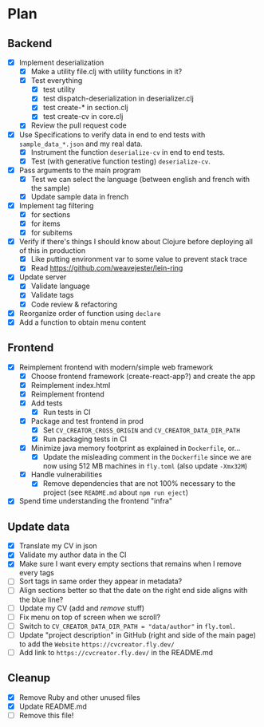 # Plan

## Backend

- [x] Implement deserialization
    - [x] Make a utility file.clj with utility functions in it?
    - [x] Test everything
        - [x] test utility
        - [x] test dispatch-deserialization in deserializer.clj
        - [x] test create-* in section.clj
        - [x] test create-cv in core.clj
    - [x] Review the pull request code
- [x] Use Specifications to verify data in end to end tests with `sample_data_*.json` and my real data.
    - [x] Instrument the function `deserialize-cv` in end to end tests.
    - [x] Test (with generative function testing) `deserialize-cv`.
- [x] Pass arguments to the main program
    - [x] Test we can select the language (between english and french with the sample)
    - [x] Update sample data in french
- [x] Implement tag filtering
    - [x] for sections
    - [x] for items
    - [x] for subitems
- [x] Verify if there's things I should know about Clojure before deploying all of this in production
    - [x] Like putting environment var to some value to prevent stack trace
    - [x] Read https://github.com/weavejester/lein-ring
- [x] Update server
    - [x] Validate language
    - [x] Validate tags
    - [x] Code review & refactoring
- [x] Reorganize order of function using `declare`
- [x] Add a function to obtain menu content

## Frontend

- [x] Reimplement frontend with modern/simple web framework
    - [x] Choose frontend framework (create-react-app?) and create the app
    - [x] Reimplement index.html
    - [x] Reimplement frontend
    - [x] Add tests
        - [x] Run tests in CI
    - [x] Package and test frontend in prod
        - [x] Set `CV_CREATOR_CROSS_ORIGIN` and `CV_CREATOR_DATA_DIR_PATH`
        - [x] Run packaging tests in CI
    - [x] Minimize java memory footprint as explained in `Dockerfile`, or...
        - [x] Update the misleading comment in the `Dockerfile` since we are now using 512 MB machines in `fly.toml` (also update `-Xmx32M`)
    - [x] Handle vulnerabilities
        - [x] Remove dependencies that are not 100% necessary to the project (see `README.md` about `npm run eject`)
- [x] Spend time understanding the frontend "infra"

## Update data

- [x] Translate my CV in json
- [x] Validate my author data in the CI
- [x] Make sure I want every empty sections that remains when I remove every tags
- [ ] Sort tags in same order they appear in metadata?
- [ ] Align sections better so that the date on the right end side aligns with the blue line?
- [ ] Update my CV (add and _remove_ stuff)
- [ ] Fix menu on top of screen when we scroll?
- [ ] Switch to `CV_CREATOR_DATA_DIR_PATH = "data/author"` in `fly.toml`.
- [ ] Update "project description" in GitHub (right and side of the main page) to add the `Website` `https://cvcreator.fly.dev/`
- [ ] Add link to `https://cvcreator.fly.dev/` in the README.md

## Cleanup

- [x] Remove Ruby and other unused files
- [x] Update README.md 
- [ ] Remove this file!
